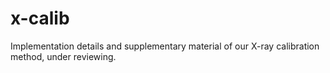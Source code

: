 # x-calib
Implementation details and supplementary material of our X-ray calibration method, under reviewing.
